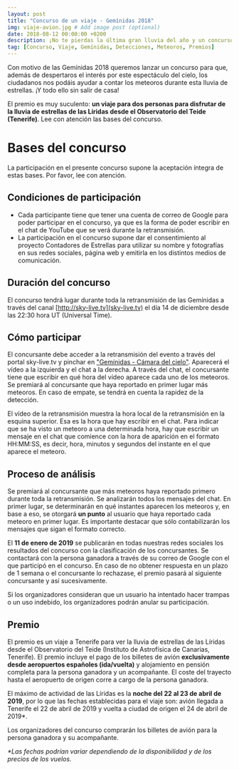 ```yaml
---
layout: post
title: "Concurso de un viaje - Gemínidas 2018"
img: viaje-avion.jpg # Add image post (optional)
date: 2018-08-12 00:00:00 +0200
description: ¡No te pierdas la última gran lluvia del año y un concurso de lo más cómodo! # Add post description (optional)
tag: [Concurso, Viaje, Gemínidas, Detecciones, Meteoros, Premios]
---
```

Con motivo de las Gemínidas 2018 queremos lanzar un concurso para que, además de despertaros el interés por este espectáculo del cielo, los ciudadanos nos podáis ayudar a contar los meteoros durante esta lluvia de estrellas. ¡Y todo ello sin salir de casa!

El premio es muy suculento: **un viaje para dos personas para disfrutar de la lluvia de estrellas de las Líridas desde el Observatorio del Teide (Tenerife)**. Lee con atención las bases del concurso.

# Bases del concurso

La participación en el presente concurso supone la aceptación íntegra de estas bases. Por favor, lee con atención.

## Condiciones de participación

* Cada participante tiene que tener una cuenta de correo de Google para poder participar en el concurso, ya que es la forma de poder escribir en el chat de YouTube que se verá durante la retransmisión.
* La participación en el concurso supone dar el consentimiento al proyecto Contadores de Estrellas para utilizar su nombre y fotografías en sus redes sociales, página web y emitirla en los distintos medios de comunicación.

## Duración del concurso

El concurso tendrá lugar durante toda la retransmisión de las Gemínidas a través del canal [http://sky-live.tv](sky-live.tv) el día 14 de diciembre desde las 22:30 hora UT (Universal Time).

## Cómo participar

El concursante debe acceder a la retransmisión del evento a través del portal sky-live.tv y pinchar en ["Gemínidas - Cámara del cielo"](https://youtu.be/mFUBpGEjY54 ). Aparecerá el vídeo a la izquierda y el chat a la derecha. A través del chat, el concursante tiene que escribir en qué hora del vídeo aparece cada uno de los meteoros. Se premiará al concursante que haya reportado en primer lugar más meteoros. En caso de empate, se tendrá en cuenta la rapidez de la detección.

El vídeo de la retransmisión muestra la hora local de la retransmisión en la esquina superior. Esa es la hora que hay escribir en el chat. Para indicar que se ha visto un meteoro a una determinada hora, hay que escribir un mensaje en el chat que comience con la hora de aparición en el formato HH:MM:SS, es decir, hora, minutos y segundos del instante en el que aparece el meteoro.

## Proceso de análisis

Se premiará al concursante que más meteoros haya reportado primero durante toda la retransmisión. Se analizarán todos los mensajes del chat. En primer lugar, se determinarán en qué instantes aparecen los meteoros y, en base a eso, se otorgará **un punto** al usuario que haya reportado cada meteoro en primer lugar. Es importante destacar que sólo contabilizarán los mensajes que sigan el formato correcto.

El **11 de enero de 2019** se publicarán en todas nuestras redes sociales los resultados del concurso con la clasificación de los concursantes. Se contactará con la persona ganadora a través de su correo de Google con el que participó en el concurso. En caso de no obtener respuesta en un plazo de 1 semana o el concursante lo rechazase, el premio pasará al siguiente concursante y así sucesivamente.

Si los organizadores consideran que un usuario ha intentado hacer trampas o un uso indebido, los organizadores podrán anular su participación.

## Premio

El premio es un viaje a Tenerife para ver la lluvia de estrellas de las Líridas desde el Observatorio del Teide (Instituto de Astrofísica de Canarias, Tenerife). El premio incluye el pago de los billetes de avión **exclusivamente desde aeropuertos españoles (ida/vuelta)** y alojamiento en pensión completa para la persona ganadora y un acompañante. El coste del trayecto hasta el aeropuerto de origen corre a cargo de la persona ganadora.

El máximo de actividad de las Líridas es la **noche del 22 al 23 de abril de 2019**, por lo que las fechas establecidas para el viaje son: avión llegada a Tenerife el 22 de abril de 2019 y vuelta a ciudad de origen el 24 de abril de 2019*.

Los organizadores del concurso comprarán los billetes de avión para la persona ganadora y su acompañante.

_*Las fechas podrían variar dependiendo de la disponibilidad y de los precios de los vuelos._
